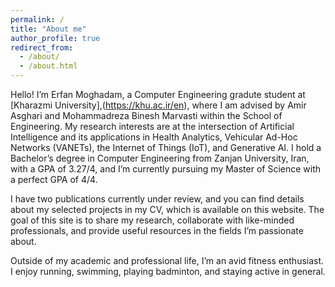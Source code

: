 ```yaml
---
permalink: /
title: "About me"
author_profile: true
redirect_from: 
  - /about/
  - /about.html
---
```


Hello! I’m Erfan Moghadam, a Computer Engineering gradute student at [Kharazmi University],(https://khu.ac.ir/en), where I am advised by Amir Asghari and Mohammadreza Binesh Marvasti within the School of Engineering. My research interests are at the intersection of Artificial Intelligence and its applications in Health Analytics, Vehicular Ad-Hoc Networks (VANETs), the Internet of Things (IoT), and Generative AI. I hold a Bachelor’s degree in Computer Engineering from Zanjan University, Iran, with a GPA of 3.27/4, and I’m currently pursuing my Master of Science with a perfect GPA of 4/4.

I have two publications currently under review, and you can find details about my selected projects in my CV, which is available on this website. The goal of this site is to share my research, collaborate with like-minded professionals, and provide useful resources in the fields I’m passionate about.

Outside of my academic and professional life, I’m an avid fitness enthusiast. I enjoy running, swimming, playing badminton, and staying active in general.
